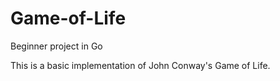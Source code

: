 # Game-of-Life
Beginner project in Go

This is a basic implementation of John Conway's Game of Life. 
